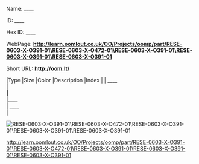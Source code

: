

 
Name: ____

ID: ____

Hex ID: ____

WebPage: __http://learn.oomlout.co.uk/OO/Projects/oomp/part/RESE-0603-X-O391-01\RESE-0603-X-O472-01\RESE-0603-X-O391-01\RESE-0603-X-O391-01\RESE-0603-X-O391-01__

Short URL: __http://oom.lt/__


|Type   |Size   |Color   |Description   |Index   |
| ____ <br>  | ____<br>   |____<br>    |____<br>    | ____<br>  |


![RESE-0603-X-O391-01\RESE-0603-X-O472-01\RESE-0603-X-O391-01\RESE-0603-X-O391-01\RESE-0603-X-O391-01](http://oomlout.com/oomp-gen/parts/RESE-0603-X-O391-01\RESE-0603-X-O472-01\RESE-0603-X-O391-01\RESE-0603-X-O391-01\RESE-0603-X-O391-01/RESE-0603-X-O391-01\RESE-0603-X-O472-01\RESE-0603-X-O391-01\RESE-0603-X-O391-01\RESE-0603-X-O391-01_420.jpg)


 http://learn.oomlout.co.uk/OO/Projects/oomp/part/RESE-0603-X-O391-01\RESE-0603-X-O472-01\RESE-0603-X-O391-01\RESE-0603-X-O391-01\RESE-0603-X-O391-01

